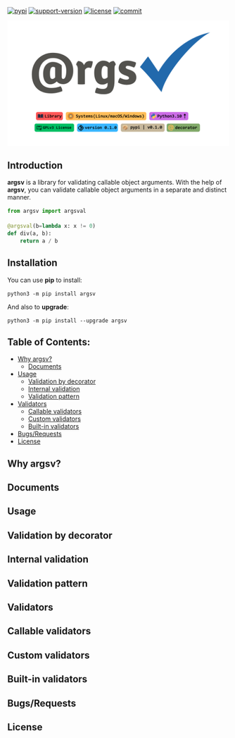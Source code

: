 [![pypi](https://img.shields.io/pypi/v/argsv.svg)](https://pypi.org/project/argsv/) [![support-version](https://img.shields.io/pypi/pyversions/argsv)](https://img.shields.io/pypi/pyversions/argsv) [![license](https://img.shields.io/github/license/mimseyedi/argsv.svg)](https://github.com/mimseyedi/argsv/blob/master/LICENSE) [![commit](https://img.shields.io/github/last-commit/mimseyedi/argsv)](https://github.com/mimseyedi/argsv/commits/master)

![](https://raw.githubusercontent.com/mimseyedi/argsv/master/docs/images/argsv-poster.png)

## Introduction
**argsv** is a library for validating callable object arguments. With the help of **argsv**, you can validate callable object arguments in a separate and distinct manner.

```python
from argsv import argsval

@argsval(b=lambda x: x != 0)
def div(a, b):
    return a / b
```

## Installation
You can use **pip** to install:
```
python3 -m pip install argsv
```

And also to **upgrade**:
```
python3 -m pip install --upgrade argsv
```

## Table of Contents: <a class="anchor" id="contents"></a>
* [Why argsv?](#why_argsv)
  * [Documents](#docs)
* [Usage](#usage)
  * [Validation by decorator](#validation_by_decorator)
  * [Internal validation](#internal_validation)
  * [Validation pattern](#validation_pattern)
* [Validators](#validators)
  * [Callable validators](#callable_validators)
  * [Custom validators](#custom_validators)
  * [Built-in validators](#built-in_validators)
* [Bugs/Requests](#bugs-requests)
* [License](#license)

## Why argsv? <a class="anchor" id="why_argsv"></a>

## Documents <a class="anchor" id="docs"></a>

## Usage <a class="anchor" id="usage"></a>

## Validation by decorator <a class="anchor" id="validation_by_decorator"></a>

## Internal validation <a class="anchor" id="internal_validation"></a>

## Validation pattern <a class="anchor" id="validation_pattern"></a>

## Validators <a class="anchor" id="validators"></a>

## Callable validators <a class="anchor" id="callable_validators"></a>

## Custom validators <a class="anchor" id="custom_validators"></a>

## Built-in validators <a class="anchor" id="built-in_validators"></a>

## Bugs/Requests <a class="anchor" id="bugs-requests"></a>

## License <a class="anchor" id="license"></a>